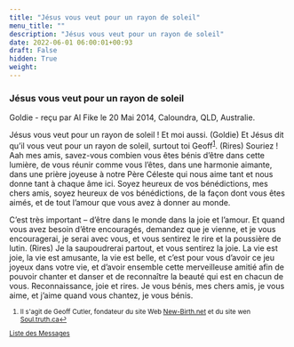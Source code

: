 ```yaml
---
title: "Jésus vous veut pour un rayon de soleil"
menu_title: ""
description: "Jésus vous veut pour un rayon de soleil"
date: 2022-06-01 06:00:01+00:93
draft: False
hidden: True
weight:
---
```

### Jésus vous veut pour un rayon de soleil

Goldie - reçu par Al Fike le 20 Mai 2014, Caloundra, QLD, Australie.

Jésus vous veut pour un rayon de soleil ! Et moi aussi. (Goldie) Et Jésus dit qu’il vous veut pour un rayon de soleil, surtout toi Geoff<sup id="a1">[1](#f1)</sup>. (Rires) Souriez ! Aah mes amis, savez-vous combien vous êtes bénis d’être dans cette lumière, de vous réunir comme vous l’êtes, dans une harmonie aimante, dans une prière joyeuse à notre Père Céleste qui nous aime tant et nous donne tant à chaque âme ici. Soyez heureux de vos bénédictions, mes chers amis, soyez heureux de vos bénédictions, de la façon dont vous êtes aimés, et de tout l’amour que vous avez à donner au monde. 

C’est très important – d’être dans le monde dans la joie et l’amour. Et quand vous avez besoin d’être encouragés, demandez que je vienne, et je vous encouragerai, je serai avec vous, et vous sentirez le rire et la poussière de lutin. (Rires) Je la saupoudrerai partout, et vous sentirez la joie. La vie est joie, la vie est amusante, la vie est belle, et c’est pour vous d’avoir ce jeu joyeux dans votre vie, et d’avoir ensemble cette merveilleuse amitié afin de pouvoir chanter et danser et de reconnaître la beauté qui est en chacun de vous. Reconnaissance, joie et rires. Je vous bénis, mes chers amis, je vous aime, et j’aime quand vous chantez, je vous bénis.
<small>

1. <large id="f1"> Il s'agit de Geoff Cutler, fondateur du site Web [New-Birth.net](https://new-birth.net/) et du site wen [Soul.truth.ca](https://soultruth.ca/)[↩](#a1)

[Liste des Messages](/fr-contemporary-messages/fr-contemporary-messages-by-date-order/fr-contemporary-messages-2014)